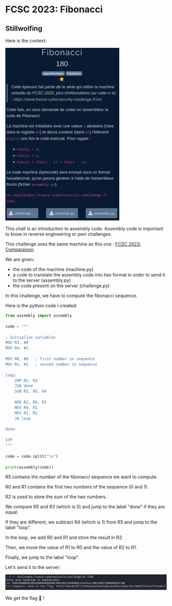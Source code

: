 
# FCSC 2023: Fibonacci
## Stillwolfing

Here is the context:

![context](/assets/img/CTFs/FCSC2023/hardware/fibonacci/context.png)

This chall is an introduction to assembly code. Assembly code is important to know in reverse engineering or pwn challenges.

This challenge uses the same machine as this one : [FCSC 2023: Comparaison](/CTFs/FCSC2023/Intro/comparaison/).

We are given:
- the code of the machine (machine.py)
- a code to translate the assembly code into hex format in order to send it to the server (assembly.py)
- the code present on the server (challenge.py)

In this challenge, we have to compute the fibonacci sequence.

Here is the python code I created:

```python
from assembly import assembly

code = """

; Initialize variables
MOV R3, #0
MOV R4, #1

MOV R0, #0   ; first number in sequence
MOV R1, #1   ; second number in sequence

loop:
    CMP R5, R3
    JZA done
    SUB R5, R5, R4

    ADD R2, R0, R1
    MOV R0, R1  
    MOV R1, R2
    JA loop  

done:

STP
"""

code = code.split("\n")

print(assembly(code))
```

R5 contains the number of the fibonacci sequence we want to compute.

R0 and R1 contains the first two numbers of the sequence (0 and 1).

R2 is used to store the sum of the two numbers.

We compare R5 and R3 (which is 0) and jump to the label "done" if they are equal.

If they are different, we subtract R4 (which is 1) from R5 and jump to the label "loop".

In the loop, we add R0 and R1 and store the result in R2.

Then, we move the value of R1 to R0 and the value of R2 to R1.

Finally, we jump to the label "loop".

Let's send it to the server:

![flag](/assets/img/CTFs/FCSC2023/hardware/fibonacci/flag.png)

We get the flag 🎉 !

